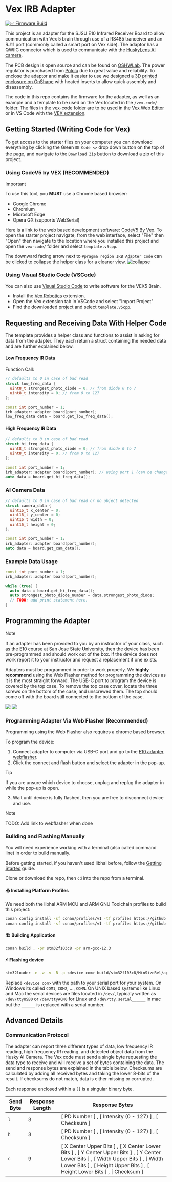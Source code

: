 # Vex IRB Adapter

[![✅ Firmware Build](https://github.com/libhal/vex-irb-adapter/actions/workflows/build.yml/badge.svg)](https://github.com/libhal/vex-irb-adapter/actions/workflows/build.yml)

This project is an adapter for the SJSU E10 Infrared Receiver Board to allow
communication with Vex 5 brain through use of a RS485 tranceiver and an RJ11
port (commonly called a smart port on Vex side). The adaptor has a QWIIC
connector which is used to communicate with the
[HuskyLens AI camera](https://www.dfrobot.com/product-1922.html).

The PCB design is open source and can be found on
[OSHWLab](https://oshwlab.com/libhal/vex-adapter). The power regulator is
purchased from [Pololu](https://www.pololu.com/product/5592) due to great value
and reliability. To enclose the adaptor and make it easier to use we designed a
[3D printed enclosure on OnShape](https://cad.onshape.com/documents/ee69ea771b3426ac97776444/w/45ac0aa7c9bd20a1984d74b6/e/4c369e0476760c7468856e8b?renderMode=0&uiState=68d6b1c8a8c68f57f9c83bdb) with heated inserts to allow quick assembly and disassembly.

The code in this repo contains the firmware for the adapter, as well as an example
and a template to be used on the Vex located in the `/vex-code/` folder. The files in the vex-code 
folder are to be used in the [Vex Web Editor](https://codev5.vex.com/) or in VS Code with the 
[VEX extension](https://www.vexrobotics.com/vexcode/vscode-extension).

## Getting Started (Writing Code for Vex)

To get access to the starter files on your computer you can download everything
by clicking the Green `🟩 Code <>` drop down button on the top of the page, and
navigate to the `Download Zip` button to download a zip of this project.

### Using CodeV5 by VEX (RECOMMENDED)

> [!IMPORTANT]
> To use this tool, you **MUST** use a Chrome based browser:
>
> - Google Chrome
> - Chromium
> - Microsoft Edge
> - Opera GX (supports WebSerial)

Here is a link to the web based development software:
[CodeV5 By Vex](https://codev5.vex.com/). To open the starter project navigate,
from the web interface, select "File" then "Open" then navigate to the location
where you installed this project and open the `vex-code/` folder and select `template.v5cpp`.

The downward facing arrow next to `#pragma region IRB Adapter Code` can be clicked to collapse the helper
class for a cleaner view.
![collapse](assets/collapse-arrow.jpg)

### Using Visual Studio Code (VSCode)

You can also use [Visual Studio Code](https://code.visualstudio.com/) to write
software for the VEX5 Brain.

- Install the [Vex Robotics](https://marketplace.visualstudio.com/items?itemName=VEXRobotics.vexcode) extension.
- Open the Vex extension tab in VSCode and select "Import Project"
- Find the downloaded project and select `template.v5cpp`.

## Requesting and Receiving Data With Helper Code

The template provides a helper class and functions to assist in asking for data
from the adapter. They each return a struct containing the needed data and are
further explained below.

#### Low Frequency IR Data

Function Call:

```c++
// defaults to 0 in case of bad read
struct low_freq_data {
  uint8_t strongest_photo_diode = 0; // from diode 0 to 7
  uint8_t intensity = 0; // from 0 to 127
};

const int port_number = 1;
irb_adapter::adapter board(port_number);
low_freq_data data = board.get_low_freq_data();
```

#### High Frequency IR Data

```c++
// defaults to 0 in case of bad read
struct hi_freq_data {
  uint8_t strongest_photo_diode = 0; // from diode 0 to 7
  uint8_t intensity = 0; // from 0 to 127
};

const int port_number = 1;
irb_adapter::adapter board(port_number); // using port 1 (can be changed)
auto data = board.get_hi_freq_data();
```

### AI Camera Data

```c++
// defaults to 0 in case of bad read or no object detected
struct camera_data {
  uint16_t x_center = 0;
  uint16_t y_center = 0;
  uint16_t width = 0;
  uint16_t height = 0;
};

const int port_number = 1;
irb_adapter::adapter board(port_number);
auto data = board.get_cam_data();
```

### Example Data Usage

```c++
const int port_number = 1;
irb_adapter::adapter board(port_number);

while (true) {
  auto data = board.get_hi_freq_data();
  auto strongest_photo_diode_number = data.strongest_photo_diode;
  // TODO: add print statement here.
}
```

## Programming the Adapter

> [!NOTE]
> If an adapter has been provided to you by an instructor of your class, such
> as the E10 course at San Jose State University, then the device has been
> pre-programmed and should work out of the box. If the device does not work
> report it to your instructor and request a replacement if one exists.

Adapters must be programmed in order to work properly. We **highly recommend**
using the Web Flasher method for programming the devices as it is the most
straight forward. The USB-C port to program the device is covered by the
top case. To remove the top case cover, locate the three screws on the bottom 
of the case, and unscrewed them. The top should come off with the board still
connected to the bottom of the case.

![](assets/case-bottom.jpg)
![](assets/case-off.jpg)

### Programming Adapter Via Web Flasher (Recommended)

Programming using the Web Flasher also requires a chrome based browser.

To program the device:

1. Connect adapter to computer via USB-C port and go to the [E10 adapter webflasher](https://libhal.github.io/vex-irb-adapter/web-flasher).
2. Click the connect and flash button and select the adapter in the pop-up.

> [!TIP]
> If you are unsure which device to choose, unplug and replug the adapter in while the
> pop-up is open.

3. Wait until device is fully flashed, then you are free to disconnect device and use.

> [!NOTE]
> TODO: Add link to webflasher when done

### Building and Flashing Manually

You will need experience working with a terminal (also called command line) in order to build manually.

Before getting started, if you haven't used libhal before, follow the
[Getting Started](https://libhal.github.io/latest/getting_started/) guide.

Clone or download the repo, then `cd` into the repo from a terminal.

#### 📥 Installing Platform Profiles

We need both the libhal ARM MCU and ARM GNU Toolchain profiles to build this
project:

```bash
conan config install -sf conan/profiles/v1 -tf profiles https://github.com/libhal/libhal-arm-mcu.git
conan config install -sf conan/profiles/v1 -tf profiles https://github.com/libhal/arm-gnu-toolchain.git
```

#### 🏗️ Building Application

```bash
conan build . -pr stm32f103c8 -pr arm-gcc-12.3
```

#### ⚡ Flashing device

```bash
stm32loader -e -w -v -B -p <device com> build/stm32f103c8/MinSizeRel/app.elf.bin
```

Replace `<device com>` with the path to your serial port for your system. On
Windows its called `COM1`, `COM2`, ..., `COMN`. On UNIX based systems like Linux
and Mac the serial devices are files located in `/dev/`, typicaly written as
`/dev/ttyUSB0` or `/dev/ttyACM0` for Linux and `/dev/tty.serial______` in mac
but the `______` is replaced with a serial number.

## Advanced Details

### Communication Protocol

The adapter can report three different types of data, low frequency IR reading,
high frequency IR reading, and detected object data from the Husky AI Camera.
The Vex code must send a single byte requesting the data type to receive and
will receive a set of bytes containing the data. The send and response bytes are
explained in the table below. Checksums are calculated by adding all received
bytes and taking the lower 8-bits of the result. If checksums do not match, data
is either missing or corrupted.

Each response enclosed within a `[]` is a singular binary byte.

| Send Byte | Response Length | Response Bytes                                                                                                                                                                                                     |
| --------- | --------------- | ------------------------------------------------------------------------------------------------------------------------------------------------------------------------------------------------------------------ |
| `l`       | 3               | [ PD Number ] , [ Intensity (0 - 127) ] , [ Checksum ]                                                                                                                                                             |
| `h`       | 3               | [ PD Number ] , [ Intensity (0 - 127) ] , [ Checksum ]                                                                                                                                                             |
| `c`       | 9               | [ X Center Upper Bits ] , [ X Center Lower Bits ] , [ Y Center Upper Bits ] , [ Y Center Lower Bits ] , [ Width Upper Bits ] , [ Width Lower Bits ] , [ Height Upper Bits ] , [ Height Lower Bits ] , [ Checksum ] |
